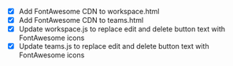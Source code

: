 - [x] Add FontAwesome CDN to workspace.html
- [x] Add FontAwesome CDN to teams.html
- [x] Update workspace.js to replace edit and delete button text with FontAwesome icons
- [x] Update teams.js to replace edit and delete button text with FontAwesome icons
